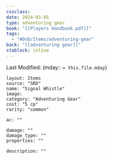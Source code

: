 ```yaml
---
cssclass: 
date: 2024-03-05
type: adventuring gear
book: "[[Players Handbook.pdf]]"
tags:
  - "#DnD/Items/adventuring-gear"
back: "[[adventuring gear]]"
stablock: inline
---
```

Last Modified: (mday:: `= this.file.mday`)


```statblock
layout: Items
source: "SRD"
name: "Signal Whistle"
image: 
category: "Adventuring Gear"
cost: "5 cp"
rarity: "common"

ac: ""

damage: ""
damage_type: ""
properties: ""

description: ""
```